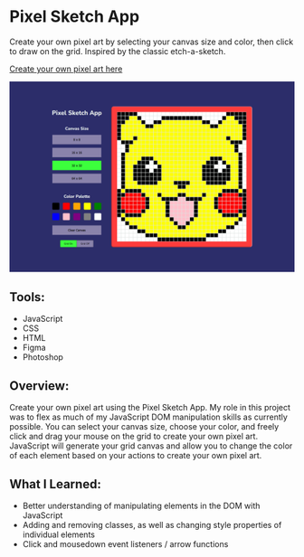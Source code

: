 # Pixel Sketch App

Create your own pixel art by selecting your canvas size and color, then click to draw on the grid. Inspired by the classic etch-a-sketch.

[Create your own pixel art here](https://johnlombardi389.github.io/pixel-sketch/)

![Screenshot](/images/pixel-sketch-img.png)

## Tools:

- JavaScript
- CSS
- HTML
- Figma
- Photoshop

## Overview:

Create your own pixel art using the Pixel Sketch App. My role in this project was to flex as much of my JavaScript DOM manipulation skills as currently possible. You can select your canvas size, choose your color, and freely click and drag your mouse on the grid to create your own pixel art. JavaScript will generate your grid canvas and allow you to change the color of each element based on your actions to create your own pixel art.

## What I Learned:

- Better understanding of manipulating elements in the DOM with JavaScript
- Adding and removing classes, as well as changing style properties of individual elements
- Click and mousedown event listeners / arrow functions

